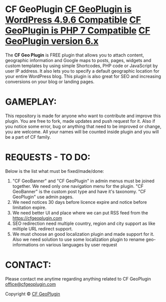 CF GeoPlugin [CF GeoPlugin is WordPress 4.9.6 Compatible](https://plugintests.com/plugins/cf-geoplugin/wp-badge.svg) [CF GeoPlugin is PHP 7 Compatible](https://plugintests.com/plugins/cf-geoplugin/php-badge.svg) [CF GeoPlugin version 6.x](https://img.shields.io/badge/CF%20GeoPlugin-6.X-green.svg)
========

The **CF Geo Plugin** is FREE plugin that allows you to attach content, geographic information and Google maps to posts, pages, widgets and custom templates by using simple Shortcodes, PHP code or JavaScript by user IP address. It also lets you to specify a default geographic location for your entire WordPress blog. This plugin is also great for SEO and increasing conversions on your blog or landing pages.

GAMEPLAY:
========

This repository is made for anyone who want to contribute and improve this plugin. You are free to fork, made updates and push request for it. Also if you notice some error, bug or anything that need to be improved or change, you are welcome. All your names will be counted inside plugin and you will be a part of CF family.

REQUESTS - TO DO:
========

Below is the list what must be fixed/made/done:

1. "CF GeoBanner" and "CF GeoPlugin" in admin menus must be joined together. We need only one navigation menu for the plugin. "CF GeoBanner" is the custom post type and have it's taxonomy. "CF GeoPlugin" use admin pages.
2. We need notices 30 days before licence expire and notice before limitation expire.
3. We need better UI and place where we can put RSS feed from the https://cfgeoplugin.com
4. SEO redirection need multiple country, region and city support as like miltiple URL redirect support.
5. We must choose an good localization plugin and made support for it. Also we need solution to use some localization plugin to rename geo-informations on various languages by user request 

CONTACT:
========

Please contact me anytime regarding anything related to CF GeoPlugin office@cfgeoplugin.com

Copyright &copy; [CF GeoPlugin](https://cfgeoplugin.com)

